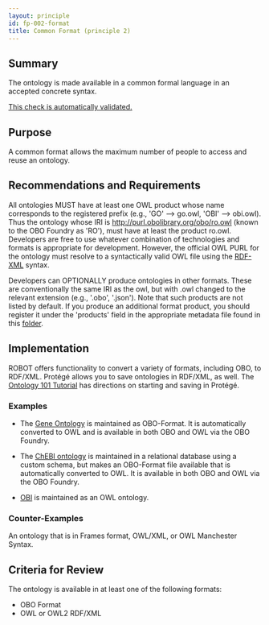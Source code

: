 ```yaml
---
layout: principle
id: fp-002-format
title: Common Format (principle 2)
---
```


## Summary

The ontology is made available in a common formal language in an accepted concrete syntax.

[This check is automatically validated.](checks/fp_002)

## Purpose

A common format allows the maximum number of people to access and reuse an ontology.

## Recommendations and Requirements

All ontologies MUST have at least one OWL product whose name corresponds to the registered prefix (e.g., 'GO' --> go.owl, 'OBI' --> obi.owl). Thus the ontology whose IRI is http://purl.obolibrary.org/obo/ro.owl (known to the OBO Foundry as 'RO'), must have at least the product ro.owl. Developers are free to use whatever combination of technologies and formats is appropriate for development. However, the official OWL PURL for the ontology must resolve to a syntactically valid OWL file using the [RDF-XML](https://www.w3.org/TR/rdf-syntax-grammar/) syntax.

Developers can OPTIONALLY produce ontologies in other formats. These are conventionally the same IRI as the owl, but with .owl changed to the relevant extension (e.g., '.obo', '.json'). Note that such products are not listed by default. If you produce an additional format product, you should register it under the 'products' field in the appropriate metadata file found in this [folder](https://github.com/OBOFoundry/OBOFoundry.github.io/tree/master/ontology).

## Implementation

ROBOT offers functionality to convert a variety of formats, including OBO, to RDF/XML. Protégé allows you to save ontologies in RDF/XML, as well. The [Ontology 101 Tutorial](https://ontology101tutorial.readthedocs.io/en/latest/StartingProtege.html) has directions on starting and saving in Protégé.

### Examples

- The [Gene Ontology](http://geneontology.org) is maintained as OBO-Format. It is automatically converted to OWL and is available in both OBO and OWL via the OBO Foundry.

- The [ChEBI ontology](https://www.ebi.ac.uk/chebi/) is maintained in a relational database using a custom schema, but makes an OBO-Format file available that is automatically converted to OWL. It is available in both OBO and OWL via the OBO Foundry.

- [OBI](http://obi-ontology.org) is maintained as an OWL ontology.

### Counter-Examples

An ontology that is in Frames format, OWL/XML, or OWL Manchester Syntax.

## Criteria for Review

The ontology is available in at least one of the following formats:

- OBO Format
- OWL or OWL2 RDF/XML
